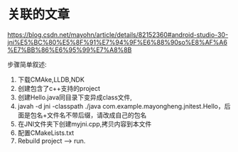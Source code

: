 # 关联的文章

https://blog.csdn.net/mayohn/article/details/82152360#android-studio-30-jni%E5%BC%80%E5%8F%91%E7%94%9F%E6%88%90so%E8%AF%A6%E7%BB%86%E6%95%99%E7%A8%8B

步骤简单叙述:
1. 下载CMAke,LLDB,NDK
2. 创建包含了c++支持的project
3. 创建Hello.java同目录下变异成class文件,
4. javah -d jni -classpath ./java com.example.mayongheng.jnitest.Hello，后面是包名+文件名不带后缀，请改成自己的包名
5. 在JNI文件夹下创建myjni.cpp,拷贝内容到本文件
6. 配置CMakeLists.txt
7. Rebuild project --> run.